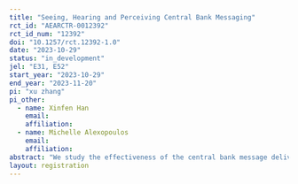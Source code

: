 ```yaml
---
title: "Seeing, Hearing and Perceiving Central Bank Messaging"
rct_id: "AEARCTR-0012392"
rct_id_num: "12392"
doi: "10.1257/rct.12392-1.0"
date: "2023-10-29"
status: "in_development"
jel: "E31, E52"
start_year: "2023-10-29"
end_year: "2023-11-20"
pi: "xu zhang"
pi_other:
  - name: Xinfen Han
    email: 
    affiliation: 
  - name: Michelle Alexopoulos
    email: 
    affiliation: 
abstract: "We study the effectiveness of the central bank message delivery on households' inflation and interest rate expectations.  We provide random subsets of participants in the Nielsen Homescan panel with video, audio, transcript, one chart from the monetary policy report press conference. We ask their inflation and interest rate expectations before and after the treatment. We also follow up their shopping behavior in the incoming months. This experiment allows us to assess to what extent these verbal and nonverbal communications in the different formats of communication alter the beliefs and spending plans of households."
layout: registration
---
```


